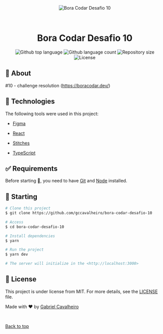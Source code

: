 <div align="center" id="top"> 
  <img src="./.github/app.gif" alt="Bora Codar Desafio 10" />

&#xa0;

  <!-- <a href="https://boracodardesafio10.netlify.app">Demo</a> -->
</div>

<h1 align="center">Bora Codar Desafio 10</h1>

<p align="center">
  <img alt="Github top language" src="https://img.shields.io/github/languages/top/gccavalheiro/bora-codar-desafio-10?color=56BEB8">

  <img alt="Github language count" src="https://img.shields.io/github/languages/count/gccavalheiro/bora-codar-desafio-10?color=56BEB8">

  <img alt="Repository size" src="https://img.shields.io/github/repo-size/gccavalheiro/bora-codar-desafio-10?color=56BEB8">

  <img alt="License" src="https://img.shields.io/github/license/gccavalheiro/bora-codar-desafio-10?color=56BEB8">

  <!-- <img alt="Github issues" src="https://img.shields.io/github/issues/{{YOUR_GITHUB_USERNAME}}/bora-codar-desafio-10?color=56BEB8" /> -->

  <!-- <img alt="Github forks" src="https://img.shields.io/github/forks/{{YOUR_GITHUB_USERNAME}}/bora-codar-desafio-10?color=56BEB8" /> -->

  <!-- <img alt="Github stars" src="https://img.shields.io/github/stars/{{YOUR_GITHUB_USERNAME}}/bora-codar-desafio-10?color=56BEB8" /> -->
</p>

## :dart: About

#10 - challenge resolution (https://boracodar.dev/)

## :rocket: Technologies

The following tools were used in this project:

- [Figma](https://www.figma.com/community/file/1215291914714743267)

- [React](https://pt-br.reactjs.org/)
- [Stitches](stitches.dev/)
- [TypeScript](https://www.typescriptlang.org/)

## :white_check_mark: Requirements

Before starting :checkered_flag:, you need to have [Git](https://git-scm.com) and [Node](https://nodejs.org/en/) installed.

## :checkered_flag: Starting

```bash
# Clone this project
$ git clone https://github.com/gccavalheiro/bora-codar-desafio-10

# Access
$ cd bora-codar-desafio-10

# Install dependencies
$ yarn

# Run the project
$ yarn dev

# The server will initialize in the <http://localhost:3000>
```

## :memo: License

This project is under license from MIT. For more details, see the [LICENSE](LICENSE.md) file.

Made with :heart: by <a href="https://github.com/gccavalheiro" target="_blank">Gabriel Cavalheiro</a>

&#xa0;

<a href="#top">Back to top</a>
